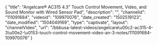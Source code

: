 {
    "title": "Angelcare&reg; AC315 4.3&quot; Touch Control Movement, Video, and Sound Monitor with Wired Sensor Pad",
    "description": "",
    "channelid": "111091684",
    "videoid": "109970076",
    "date_created": "1502519123",
    "date_modified": "1504049169",
    "type": "captivate",
    "layout": "channelVideo",
    "url": "\/bbbusa-latest-videos\/angelcare\u00c2-ac315-4-3\u00e2-\u0153-touch-control-movement-video-an-3-notes\/111091684-109970076"
}